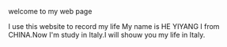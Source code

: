 welcome to my web page

I use this website to record my life
My name is HE YIYANG
I from CHINA.Now I'm study in Italy.I will shouw you my life in Italy.

